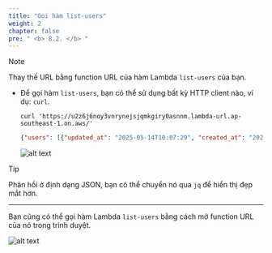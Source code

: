 ```yaml
---
title: "Gọi hàm list-users"
weight: 2
chapter: false
pre: " <b> 8.2. </b> "
---
```


> [!NOTE]
> Thay thế URL bằng function URL của hàm Lambda `list-users` của bạn.

- Để gọi hàm `list-users`, bạn có thể sử dụng bất kỳ HTTP client nào, ví dụ: `curl`.

  ```shell
  curl 'https://u2z6j6noy3vnrynejsjqmkgiry0asnnm.lambda-url.ap-southeast-1.on.aws/'
  ```

  ```json
  {"users": [{"updated_at": "2025-05-14T10:07:29", "created_at": "2025-05-14T10:07:29", "id": "a3127179-6ba4-4c3b-855a-4f65d4ee6345", "email": "nguyenvancanh@gmail.com", "name": "Nguyen Van Canh"}, {"updated_at": "2025-05-14T10:07:51", "created_at": "2025-05-14T10:07:51", "id": "e1f0cca8-cd19-4d8b-9124-70a63c351e3a", "email": "nguyenvanem@gmail.com", "name": "Nguyen Van Em"}, {"updated_at": "2025-05-14T10:07:15", "created_at": "2025-05-14T10:07:15", "id": "bb15f9cb-1379-4783-9f6f-23616d633d2a", "email": "nguyenvanbinh@gmail.com", "name": "Nguyen Van Binh"}]}%
  ```

  ![alt text](/images/workshop-1/lambda-invoke-with-curl--list-users.jpg)

> [!TIP]
> Phản hồi ở định dạng JSON, bạn có thể chuyển nó qua `jq` để hiển thị đẹp mắt hơn.

---

Bạn cũng có thể gọi hàm Lambda `list-users` bằng cách mở function URL của nó trong trình duyệt.

![alt text](/images/workshop-1/lambda-invoke-with-browser--list-users.jpg)
